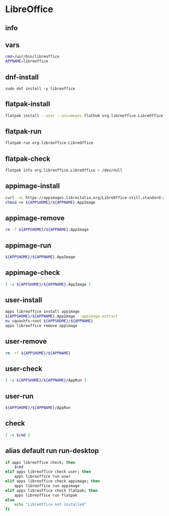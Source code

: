 # LibreOffice

## info


## vars
```sh
cmd=/usr/bin/libreoffice
APPNAME=libreoffice
```

## dnf-install
```
sudo dnf install -y libreoffice
```

## flatpak-install
```sh
flatpak install --user --assumeyes flathub org.libreoffice.LibreOffice
```

## flatpak-run
```sh
flatpak run org.libreoffice.LibreOffice
```

## flatpak-check
```sh
flatpak info org.libreoffice.LibreOffice > /dev/null
```

## appimage-install
```sh
curl -sL https://appimages.libreitalia.org/LibreOffice-still.standard-x86_64.AppImage -o ${APPSHOME}/${APPNAME}.AppImage
chmod +x ${APPSHOME}/${APPNAME}.AppImage
```

## appimage-remove
```sh
rm -f ${APPSHOME}/${APPNAME}.AppImage
```

## appimage-run
```sh
${APPSHOME}/${APPNAME}.AppImage
```

## appimage-check
```sh
[ -x ${APPSHOME}/${APPNAME}.AppImage ]
```

## user-install
```sh
apps libreoffice install appimage
${APPSHOME}/${APPNAME}.AppImage --appimage-extract
mv squashfs-root ${APPSHOME}/${APPNAME}
apps libreoffice remove appimage
```

## user-remove
```sh
rm -rf ${APPSHOME}/${APPNAME}
```

## user-check
```sh
[ -x ${APPSHOME}/${APPNAME}/AppRun ]
```

## user-run
```sh
${APPSHOME}/${APPNAME}/AppRun
```

## check
```sh
[ -x $cmd ]
```

## alias default run run-desktop
```sh
if apps libreoffice check; then
    $cmd
elif apps libreoffice check user; then
    apps libreoffice run user
elif apps libreoffice check appimage; then
    apps libreoffice run appimage
elif apps libreoffice check flatpak; then
    apps libreoffice run flatpak
else
    echo "LibreOffice not installed"
fi
```

